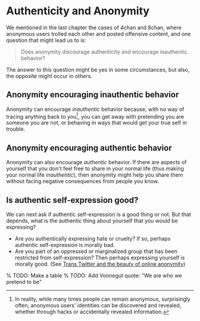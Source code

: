 # Authenticity and Anonymity

We mentioned in the last chapter the cases of 4chan and 8chan, where anonymous users trolled each other and posted offensive content, and one question that might lead us to is:
> Does anonymity discourage authenticity and encourage inauthentic behavior?

The answer to this question might be yes in some circumstances, but also, the opposite might occur in others.

## Anonymity encouraging inauthentic behavior
Anonymity can encourage _inauthentic_ behavior because, with no way of tracing anything back to you[^tracing_back], you can get away with pretending you are someone you are not, or behaving in ways that would get your true self in trouble.


## Anonymity encouraging authentic behavior
Anonymity can also encourage _authentic_ behavior. If there are aspects of yourself that you don't feel free to share in your normal life (thus making your normal life _inauthentic_), then anonymity might help you share them without facing negative consequences from people you know.

## Is authentic self-expression good?
We can next ask if authentic self-expression is a good thing or not. But that depends, what is the authentic thing about yourself that you would be expressing?
- Are you authentically expressing hate or cruelty? If so, perhaps authentic self-expression is morally bad.
- Are you part of an oppressed or marginalized group that has been restricted from self-expression? Then perhaps expressing yourself is morally good. (See [Trans Twitter and the beauty of online anonymity](https://www.vox.com/culture/21432987/trans-twitter-reddit-online-anonymity))

% TODO: Make a table
% TODO: Add Vonnegut quote: "We are who we pretend to be"


[^tracing_back]: In reality, while many times people can remain anonymous, surprisingly often, anonymous users' identities can be discovered and revealed, whether through hacks or accidentally revealed information.
